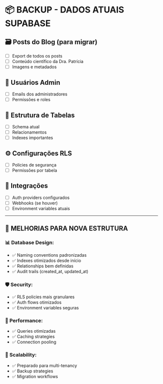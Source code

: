 # 📦 BACKUP - DADOS ATUAIS SUPABASE

## 🗃️ Posts do Blog (para migrar)
- [ ] Export de todos os posts
- [ ] Conteúdo científico da Dra. Patrícia
- [ ] Imagens e metadados

## 👤 Usuários Admin
- [ ] Emails dos administradores
- [ ] Permissões e roles

## 🔧 Estrutura de Tabelas
- [ ] Schema atual
- [ ] Relacionamentos
- [ ] Indexes importantes

## ⚙️ Configurações RLS
- [ ] Policies de segurança
- [ ] Permissões por tabela

## 🔗 Integrações
- [ ] Auth providers configurados
- [ ] Webhooks (se houver)
- [ ] Environment variables atuais

---

## 🎯 MELHORIAS PARA NOVA ESTRUTURA

### 📊 Database Design:
- ✅ Naming conventions padronizadas
- ✅ Indexes otimizados desde início
- ✅ Relationships bem definidas
- ✅ Audit trails (created_at, updated_at)

### 🛡️ Security:
- ✅ RLS policies mais granulares
- ✅ Auth flows otimizados
- ✅ Environment variables seguras

### 🚀 Performance:
- ✅ Queries otimizadas
- ✅ Caching strategies
- ✅ Connection pooling

### 🔄 Scalability:
- ✅ Preparado para multi-tenancy
- ✅ Backup strategies
- ✅ Migration workflows
